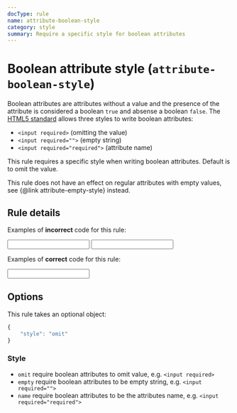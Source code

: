 ```yaml
---
docType: rule
name: attribute-boolean-style
category: style
summary: Require a specific style for boolean attributes
---
```


# Boolean attribute style (`attribute-boolean-style`)

Boolean attributes are attributes without a value and the presence of the attribute is considered a boolean `true` and absense a boolean `false`.
The [HTML5 standard][whatwg] allows three styles to write boolean attributes:

- `<input required>` (omitting the value)
- `<input required="">` (empty string)
- `<input required="required">` (attribute name)

This rule requires a specific style when writing boolean attributes.
Default is to omit the value.

This rule does not have an effect on regular attributes with empty values, see {@link attribute-empty-style} instead.

[whatwg]: https://html.spec.whatwg.org/multipage/common-microsyntaxes.html#boolean-attributes

## Rule details

Examples of **incorrect** code for this rule:

<validate name="incorrect" rules="attribute-boolean-style">
    <input required="">
    <input required="required">
</validate>

Examples of **correct** code for this rule:

<validate name="correct" rules="attribute-boolean-style">
    <input required>
</validate>

## Options

This rule takes an optional object:

```javascript
{
	"style": "omit"
}
```

### Style

- `omit` require boolean attributes to omit value, e.g. `<input required>`
- `empty` require boolean attributes to be empty string, e.g. `<input required="">`
- `name` require boolean attributes to be the attributes name, e.g. `<input required="required">`
